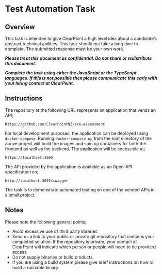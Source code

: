 # Test Automation Task

## Overview

This task is intended to give ClearPoint a high level idea about a candidate’s abstract technical abilities. This task should not take a long time to complete. The submitted response must be your own work.

**_Please treat this document as confidential.  Do not share or redistribute this document._**

**_Complete the task using either the JavaScript or the TypeScript languages. If this is not possible then please communicate this early with your hiring contact at ClearPoint._**

## Instructions

The repository at the following URL represents an application that vends an API;
```
https://github.com/ClearPointNZ/sre-assessment
```

For local development purposes, the application can be deployed using `docker-compose`. Running `docker-compose up` from the root directory of the above project will build the images and spin up containers for both the frontend as well as the backend. The application will be accessible at;
```
https://localhost:3000
```

The API provided by the application is available as an Open-API specification on;
```
http://localhost:3002/swagger
```

The task is to demonstrate automated testing on one of the vended APIs in a small project.

## Notes

Please note the following general points;

- Avoid excessive use of third party libraries.
- Send us a link to your public or private git repository that contains your completed solution. If the repository is private, your contact at ClearPoint will indicate which person or people will need to be provided access.
- Do not supply binaries or build products.
- If you are using a build system please give brief instructions on how to build a runnable binary.
